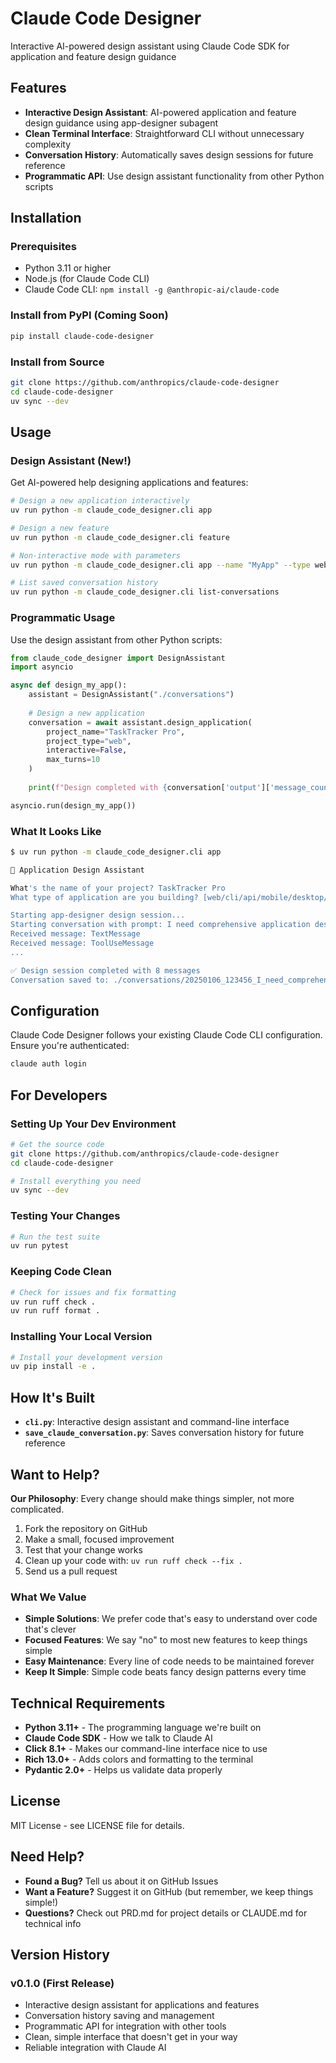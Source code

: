 # Claude Code Designer

Interactive AI-powered design assistant using Claude Code SDK for application and feature design guidance

## Features

- **Interactive Design Assistant**: AI-powered application and feature design guidance using app-designer subagent
- **Clean Terminal Interface**: Straightforward CLI without unnecessary complexity  
- **Conversation History**: Automatically saves design sessions for future reference
- **Programmatic API**: Use design assistant functionality from other Python scripts

## Installation

### Prerequisites

- Python 3.11 or higher
- Node.js (for Claude Code CLI)
- Claude Code CLI: `npm install -g @anthropic-ai/claude-code`

### Install from PyPI (Coming Soon)

```bash
pip install claude-code-designer
```

### Install from Source

```bash
git clone https://github.com/anthropics/claude-code-designer
cd claude-code-designer
uv sync --dev
```

## Usage

### Design Assistant (New!)

Get AI-powered help designing applications and features:

```bash
# Design a new application interactively
uv run python -m claude_code_designer.cli app

# Design a new feature
uv run python -m claude_code_designer.cli feature

# Non-interactive mode with parameters
uv run python -m claude_code_designer.cli app --name "MyApp" --type web --non-interactive

# List saved conversation history
uv run python -m claude_code_designer.cli list-conversations
```


### Programmatic Usage

Use the design assistant from other Python scripts:

```python
from claude_code_designer import DesignAssistant
import asyncio

async def design_my_app():
    assistant = DesignAssistant("./conversations")
    
    # Design a new application
    conversation = await assistant.design_application(
        project_name="TaskTracker Pro",
        project_type="web",
        interactive=False,
        max_turns=10
    )
    
    print(f"Design completed with {conversation['output']['message_count']} messages")

asyncio.run(design_my_app())
```

### What It Looks Like

```bash
$ uv run python -m claude_code_designer.cli app

🚀 Application Design Assistant

What's the name of your project? TaskTracker Pro
What type of application are you building? [web/cli/api/mobile/desktop/library/other] (web): web

Starting app-designer design session...
Starting conversation with prompt: I need comprehensive application design assistance...
Received message: TextMessage
Received message: ToolUseMessage
...

✅ Design session completed with 8 messages
Conversation saved to: ./conversations/20250106_123456_I_need_comprehensive_application.json
```

## Configuration

Claude Code Designer follows your existing Claude Code CLI configuration. Ensure you're authenticated:

```bash
claude auth login
```

## For Developers

### Setting Up Your Dev Environment

```bash
# Get the source code
git clone https://github.com/anthropics/claude-code-designer
cd claude-code-designer

# Install everything you need
uv sync --dev
```

### Testing Your Changes

```bash
# Run the test suite
uv run pytest
```

### Keeping Code Clean

```bash
# Check for issues and fix formatting
uv run ruff check .
uv run ruff format .
```

### Installing Your Local Version

```bash
# Install your development version
uv pip install -e .
```

## How It's Built

- **`cli.py`**: Interactive design assistant and command-line interface
- **`save_claude_conversation.py`**: Saves conversation history for future reference

## Want to Help?

**Our Philosophy**: Every change should make things simpler, not more complicated.

1. Fork the repository on GitHub
2. Make a small, focused improvement
3. Test that your change works
4. Clean up your code with: `uv run ruff check --fix .`
5. Send us a pull request

### What We Value

- **Simple Solutions**: We prefer code that's easy to understand over code that's clever
- **Focused Features**: We say "no" to most new features to keep things simple
- **Easy Maintenance**: Every line of code needs to be maintained forever
- **Keep It Simple**: Simple code beats fancy design patterns every time

## Technical Requirements

- **Python 3.11+** - The programming language we're built on
- **Claude Code SDK** - How we talk to Claude AI
- **Click 8.1+** - Makes our command-line interface nice to use
- **Rich 13.0+** - Adds colors and formatting to the terminal
- **Pydantic 2.0+** - Helps us validate data properly

## License

MIT License - see LICENSE file for details.

## Need Help?

- **Found a Bug?** Tell us about it on GitHub Issues
- **Want a Feature?** Suggest it on GitHub (but remember, we keep things simple!)
- **Questions?** Check out PRD.md for project details or CLAUDE.md for technical info

## Version History

### v0.1.0 (First Release)
- Interactive design assistant for applications and features
- Conversation history saving and management
- Programmatic API for integration with other tools
- Clean, simple interface that doesn't get in your way
- Reliable integration with Claude AI